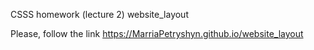 CSSS homework (lecture 2) 
website_layout

Please, follow the link https://MarriaPetryshyn.github.io/website_layout
